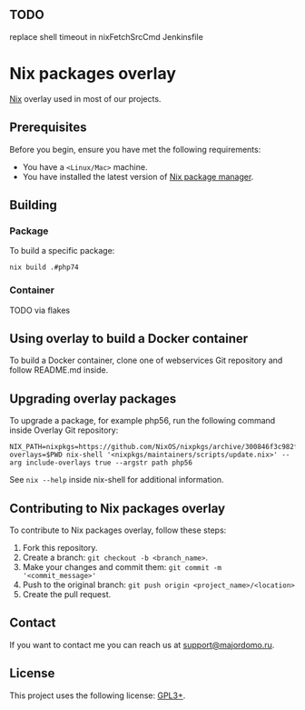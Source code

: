 ## TODO

replace shell timeout in nixFetchSrcCmd Jenkinsfile

# Nix packages overlay

[Nix](https://nixos.org/) overlay used in most of our projects.

## Prerequisites

Before you begin, ensure you have met the following requirements:

* You have a `<Linux/Mac>` machine.
* You have installed the latest version of [Nix package manager](https://nixos.org/).

## Building

### Package

To build a specific package:
```
nix build .#php74
```

### Container

TODO via flakes

## Using overlay to build a Docker container

To build a Docker container, clone one of webservices Git repository
and follow README.md inside.

## Upgrading overlay packages

To upgrade a package, for example php56, run the following command inside
Overlay Git repository:

``` shell
NIX_PATH=nixpkgs=https://github.com/NixOS/nixpkgs/archive/300846f3c982ffc3e54775fa99b4ec01d56adf65.tar.gz:nixpkgs-overlays=$PWD nix-shell '<nixpkgs/maintainers/scripts/update.nix>' --arg include-overlays true --argstr path php56
```

See `nix --help` inside nix-shell for additional information.

## Contributing to Nix packages overlay

To contribute to Nix packages overlay, follow these steps:

1. Fork this repository.
2. Create a branch: `git checkout -b <branch_name>`.
3. Make your changes and commit them: `git commit -m '<commit_message>'`
4. Push to the original branch: `git push origin <project_name>/<location>`
5. Create the pull request.

## Contact

If you want to contact me you can reach us at <support@majordomo.ru>.

## License

This project uses the following license: [GPL3+](https://www.gnu.org/licenses/gpl-3.0.en.html).
